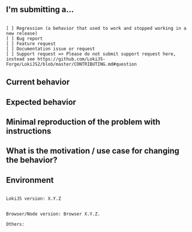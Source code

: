<!--
PLEASE HELP US PROCESS GITHUB ISSUES FASTER BY PROVIDING THE FOLLOWING INFORMATION.

ISSUES MISSING IMPORTANT INFORMATION MAY BE CLOSED WITHOUT INVESTIGATION.
-->

## I'm submitting a...
<!-- Check one of the following options with "x" -->
<pre><code>
[ ] Regression (a behavior that used to work and stopped working in a new release)
[ ] Bug report  <!-- Please search GitHub for a similar issue or PR before submitting -->
[ ] Feature request
[ ] Documentation issue or request
[ ] Support request => Please do not submit support request here, instead see https://github.com/LokiJS-Forge/LokiJS2/blob/master/CONTRIBUTING.md#question
</code></pre>

## Current behavior
<!-- Describe how the issue manifests. -->


## Expected behavior
<!-- Describe what the desired behavior would be. -->


## Minimal reproduction of the problem with instructions
<!--
For bug reports please provide the *STEPS TO REPRODUCE* and if possible a *MINIMAL DEMO* of the problem via https://plnkr.co or similar.
-->

## What is the motivation / use case for changing the behavior?
<!-- Describe the motivation or the concrete use case. -->


## Environment

<pre><code>
LokiJS version: X.Y.Z
<!-- Check whether this is still an issue in the most recent LokiJS version -->

Browser/Node version: Browser X.Y.Z.

Others:
<!-- Anything else relevant?  Operating system version, other frameworks, ... -->
</code></pre>

